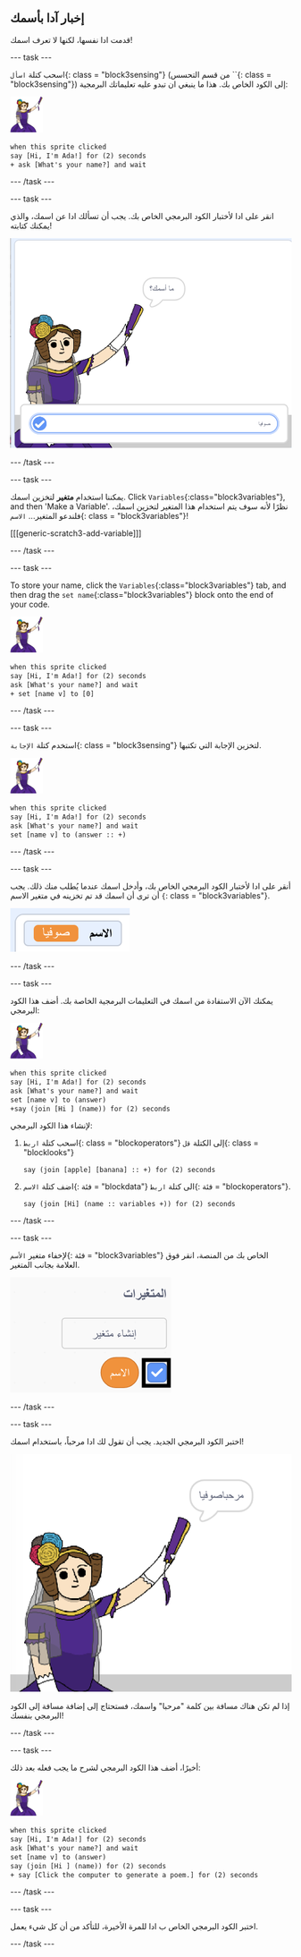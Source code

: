## إخبار آدا بأسمك

قدمت ادا نفسها، لكنها لا تعرف اسمك!

\--- task \---

اسحب كتلة `اسأل`{: class = "block3sensing"} (من قسم التحسس ``{: class = "block3sensing"}) إلى الكود الخاص بك. هذا ما ينبغي ان تبدو عليه تعليماتك البرمجية:

![كائن ادا](images/ada-sprite.png)

```blocks3
when this sprite clicked
say [Hi, I'm Ada!] for (2) seconds
+ ask [What's your name?] and wait
```

\--- /task \---

\--- task \---

انقر على ادا لأختبار الكود البرمجي الخاص بك. يجب أن تسألك ادا عن اسمك، والذي يمكنك كتابته!

![كائن ادا يسأل ما هو اسمك](images/poetry-input.png)

\--- /task \---

\--- task \---

يمكننا استخدام **متغير** لتخزين اسمك. Click `Variables`{:class="block3variables"}, and then 'Make a Variable'. نظرًا لأنه سوف يتم استخدام هذا المتغير لتخزين اسمك، فلندعو المتغير... `الاسم`{: class = "block3variables"}!

[[[generic-scratch3-add-variable]]]

\--- /task \---

\--- task \---

To store your name, click the `Variables`{:class="block3variables"} tab, and then drag the `set name`{:class="block3variables"} block onto the end of your code.

![كائن ادا](images/ada-sprite.png)

```blocks3
when this sprite clicked
say [Hi, I'm Ada!] for (2) seconds
ask [What's your name?] and wait
+ set [name v] to [0]
```

\--- /task \---

\--- task \---

استخدم كتلة `الإجابة`{: class = "block3sensing"} لتخزين الإجابة التي تكتبها.

![كائن ادا](images/ada-sprite.png)

```blocks3
when this sprite clicked
say [Hi, I'm Ada!] for (2) seconds
ask [What's your name?] and wait
set [name v] to (answer :: +)
```

\--- /task \---

\--- task \---

أنقر على ادا لأختبار الكود البرمجي الخاص بك، وأدخل اسمك عندما يُطلب منك ذلك. يجب أن ترى أن اسمك قد تم تخزينه في متغير الاسم `{`: class = "block3variables"}.

![لقطة الشاشة](images/poetry-name-test.png)

\--- /task \---

\--- task \---

يمكنك الآن الاستفادة من اسمك في التعليمات البرمجية الخاصة بك. أضف هذا الكود البرمجي:

![كائن ادا](images/ada-sprite.png)

```blocks3
when this sprite clicked
say [Hi, I'm Ada!] for (2) seconds
ask [What's your name?] and wait
set [name v] to (answer)
+say (join [Hi ] (name)) for (2) seconds 
```

لإنشاء هذا الكود البرمجي:

1. اسحب كتلة `اربط`{: class = "blockoperators"} إلى الكتلة `قل`{: class = "blocklooks"}
    
    ```blocks3
    say (join [apple] [banana] :: +) for (2) seconds
    ```

2. اضف كتلة `الاسم`{: فئة = "blockdata"} الى كتلة `اربط`{: فئة = "blockoperators"}.
    
    ```blocks3
    say (join [Hi] (name :: variables +)) for (2) seconds
    ```

\--- /task \---

\--- task \---

لإخفاء متغير `الأسم`{: فئة = "block3variables"} الخاص بك من المنصة، انقر فوق العلامة بجانب المتغير.

![متغير الاسم](images/poetry-tick-annotated.png)

\--- /task \---

\--- task \---

اختبر الكود البرمجي الجديد. يجب أن تقول لك ادا مرحباً، باستخدام اسمك!

![لقطة الشاشة](images/poetry-name-test2.png)

إذا لم تكن هناك مسافة بين كلمة "مرحبا" واسمك، فستحتاج إلى إضافة مسافة إلى الكود البرمجي بنفسك!

\--- /task \---

\--- task \---

أخيرًا، أضف هذا الكود البرمجي لشرح ما يجب فعله بعد ذلك:

![كائن ادا](images/ada-sprite.png)

```blocks3
when this sprite clicked
say [Hi, I'm Ada!] for (2) seconds
ask [What's your name?] and wait
set [name v] to (answer)
say (join [Hi ] (name)) for (2) seconds 
+ say [Click the computer to generate a poem.] for (2) seconds 
```

\--- /task \---

\--- task \---

اختبر الكود البرمجي الخاص ب ادا للمرة الأخيرة، للتأكد من أن كل شيء يعمل.

\--- /task \---